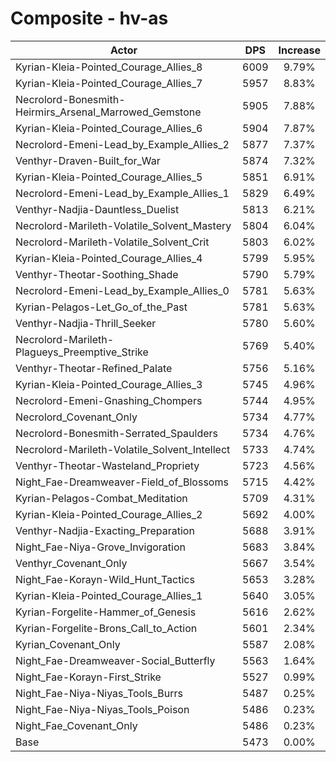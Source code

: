 # Composite - hv-as
| Actor | DPS | Increase |
|---|:---:|:---:|
|Kyrian-Kleia-Pointed_Courage_Allies_8|6009|9.79%|
|Kyrian-Kleia-Pointed_Courage_Allies_7|5957|8.83%|
|Necrolord-Bonesmith-Heirmirs_Arsenal_Marrowed_Gemstone|5905|7.88%|
|Kyrian-Kleia-Pointed_Courage_Allies_6|5904|7.87%|
|Necrolord-Emeni-Lead_by_Example_Allies_2|5877|7.37%|
|Venthyr-Draven-Built_for_War|5874|7.32%|
|Kyrian-Kleia-Pointed_Courage_Allies_5|5851|6.91%|
|Necrolord-Emeni-Lead_by_Example_Allies_1|5829|6.49%|
|Venthyr-Nadjia-Dauntless_Duelist|5813|6.21%|
|Necrolord-Marileth-Volatile_Solvent_Mastery|5804|6.04%|
|Necrolord-Marileth-Volatile_Solvent_Crit|5803|6.02%|
|Kyrian-Kleia-Pointed_Courage_Allies_4|5799|5.95%|
|Venthyr-Theotar-Soothing_Shade|5790|5.79%|
|Necrolord-Emeni-Lead_by_Example_Allies_0|5781|5.63%|
|Kyrian-Pelagos-Let_Go_of_the_Past|5781|5.63%|
|Venthyr-Nadjia-Thrill_Seeker|5780|5.60%|
|Necrolord-Marileth-Plagueys_Preemptive_Strike|5769|5.40%|
|Venthyr-Theotar-Refined_Palate|5756|5.16%|
|Kyrian-Kleia-Pointed_Courage_Allies_3|5745|4.96%|
|Necrolord-Emeni-Gnashing_Chompers|5744|4.95%|
|Necrolord_Covenant_Only|5734|4.77%|
|Necrolord-Bonesmith-Serrated_Spaulders|5734|4.76%|
|Necrolord-Marileth-Volatile_Solvent_Intellect|5733|4.74%|
|Venthyr-Theotar-Wasteland_Propriety|5723|4.56%|
|Night_Fae-Dreamweaver-Field_of_Blossoms|5715|4.42%|
|Kyrian-Pelagos-Combat_Meditation|5709|4.31%|
|Kyrian-Kleia-Pointed_Courage_Allies_2|5692|4.00%|
|Venthyr-Nadjia-Exacting_Preparation|5688|3.91%|
|Night_Fae-Niya-Grove_Invigoration|5683|3.84%|
|Venthyr_Covenant_Only|5667|3.54%|
|Night_Fae-Korayn-Wild_Hunt_Tactics|5653|3.28%|
|Kyrian-Kleia-Pointed_Courage_Allies_1|5640|3.05%|
|Kyrian-Forgelite-Hammer_of_Genesis|5616|2.62%|
|Kyrian-Forgelite-Brons_Call_to_Action|5601|2.34%|
|Kyrian_Covenant_Only|5587|2.08%|
|Night_Fae-Dreamweaver-Social_Butterfly|5563|1.64%|
|Night_Fae-Korayn-First_Strike|5527|0.99%|
|Night_Fae-Niya-Niyas_Tools_Burrs|5487|0.25%|
|Night_Fae-Niya-Niyas_Tools_Poison|5486|0.23%|
|Night_Fae_Covenant_Only|5486|0.23%|
|Base|5473|0.00%|
